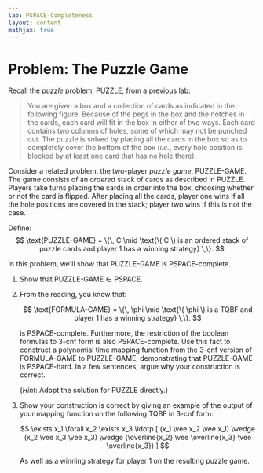 ```yaml
---
lab: PSPACE-Completeness
layout: content
mathjax: true
---
```


# Problem: The Puzzle Game

Recall the _puzzle_ problem, $\text{PUZZLE}$, from a previous lab:

> You are given a box and a collection of cards as indicated in the following figure.
> Because of the pegs in the box and the notches in the cards, each card will fit in the box in either of two ways.
> Each card contains two columns of holes, some of which may not be punched out.
> The puzzle is solved by placing all the cards in the box so as to completely cover the bottom of the box (_i.e._, every hole position is blocked by at least one card that has no hole there).

Consider a related problem, the two-player _puzzle game_, $\text{PUZZLE-GAME}$.
The game consists of an _ordered_ stack of cards as described in $\textsf{PUZZLE}$. Players take turns placing the cards in order into the box, choosing whether or not the card is flipped.
After placing all the cards, player one wins if all the hole positions are covered in the stack; player two wins if this is not the case.

Define:
$$
\text{PUZZLE-GAME} = \{\, C \mid \text{\( C \) is an ordered stack of puzzle cards and player 1 has a winning strategy} \,\}.
$$

In this problem, we'll show that $\text{PUZZLE-GAME}$ is $\mathsf{PSPACE}$-complete.

1.  Show that $\text{PUZZLE-GAME} \in \mathsf{PSPACE}$.

2.  From the reading, you know that:

    $$
    \text{FORMULA-GAME} = \{\, \phi \mid \text{\( \phi \) is a TQBF and player 1 has a winning strategy} \,\}.
    $$

    is $\mathsf{PSPACE}$-complete.
    Furthermore, the restriction of the boolean formulas to 3-cnf form is also $\mathsf{PSPACE}$-complete.
    Use this fact to construct a polynomial time mapping function from the 3-cnf version of $\textsf{FORMULA-GAME}$ to $\textsf{PUZZLE{-}GAME}$, demonstrating that $\textsf{PUZZLE-GAME}$ is $\mathsf{PSPACE}$-hard.
    In a few sentences, argue why your construction is correct.

    (_Hint_: Adopt the solution for $\textsf{PUZZLE}$ directly.)

3.  Show your construction is correct by giving an example of the output of your mapping function on the following TQBF in 3-cnf form:

    $$
    \exists x_1 \forall x_2 \exists x_3 \ldotp [ (x_1 \vee x_2 \vee x_1) \wedge (x_2 \vee x_3 \vee x_3) \wedge (\overline{x_2} \vee \overline{x_3} \vee \overline{x_3}) ]
    $$

    As well as a winning strategy for player 1 on the resulting puzzle game.
